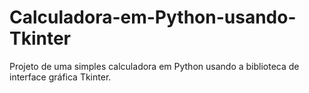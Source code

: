 # Calculadora-em-Python-usando-Tkinter
Projeto de uma simples calculadora em Python usando a biblioteca de interface gráfica Tkinter.
